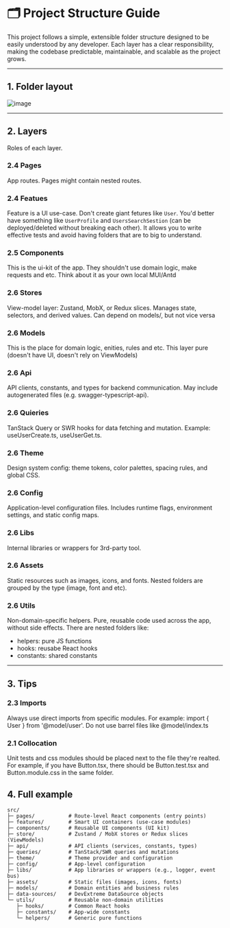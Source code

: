 # 🗂️ Project Structure Guide

This project follows a simple, extensible folder structure designed to be easily understood by any developer. Each layer has a clear responsibility, making the codebase predictable, maintainable, and scalable as the project grows.

---

## 1. Folder layout

![image](https://github.com/user-attachments/assets/31c5f47f-821f-4d99-8e76-ef1b2ee2ff82)

---

## 2. Layers
Roles of each layer.

### 2.4 Pages
App routes. Pages might contain nested routes.

### 2.4 Featues
Feature is a UI use-case. Don't create giant fetures like `User`.
You'd better have something like `UserProfile` and `UsersSearchSestion` (can be deployed/deleted without breaking each other).
It allows you to write effective tests and avoid having folders that are to big to understand.

### 2.5 Components
This is the ui-kit of the app. They shouldn't use domain logic, make requests and etc.
Think about it as your own local MUI/Antd

### 2.6 Stores
View-model layer: Zustand, MobX, or Redux slices. Manages state, selectors, and derived values. 
Can depend on models/, but not vice versa

### 2.6 Models
This is the place for domain logic, enities, rules and etc.
This layer pure (doesn't have UI, doesn't rely on ViewModels)

### 2.6 Api
API clients, constants, and types for backend communication. May include autogenerated files (e.g. swagger-typescript-api).

### 2.6 Quieries
TanStack Query or SWR hooks for data fetching and mutation.
Example: useUserCreate.ts, useUserGet.ts.

### 2.6 Theme
Design system config: theme tokens, color palettes, spacing rules, and global CSS.

### 2.6 Config
Application-level configuration files. Includes runtime flags, environment settings, and static config maps.

### 2.6 Libs
Internal libraries or wrappers for 3rd-party tool.

### 2.6 Assets
Static resources such as images, icons, and fonts. Nested folders are grouped by the type (image, font and etc).

### 2.6 Utils
Non-domain-specific helpers. Pure, reusable code used across the app, without side effects.
There are nested folders like:
- helpers: pure JS functions
- hooks: reusabe React hooks
- constants: shared constants

---

## 3. Tips

### 2.3 Imports
Always use direct imports from specific modules.
For example: import { User } from '@model/user'.
Do not use barrel files like @model/index.ts

### 2.1 Collocation
Unit tests and css modules should be placed next to the file they're realted.
For example, if you have Button.tsx, there should be Button.test.tsx and Button.module.css in the same folder.

## 4. Full example

```
src/
├─ pages/           # Route-level React components (entry points)
├─ features/        # Smart UI containers (use-case modules)
├─ components/      # Reusable UI components (UI kit)
├─ store/           # Zustand / MobX stores or Redux slices (ViewModels)
├─ api/             # API clients (services, constants, types)
├─ queries/         # TanStack/SWR queries and mutations
├─ theme/           # Theme provider and configuration
├─ config/          # App-level configuration
├─ libs/            # App libraries or wrappers (e.g., logger, event bus)
├─ assets/          # Static files (images, icons, fonts)
├─ models/          # Domain entities and business rules
├─ data-sources/    # DevExtreme DataSource objects
└─ utils/           # Reusable non-domain utilities
   ├─ hooks/        # Common React hooks
   ├─ constants/    # App-wide constants
   └─ helpers/      # Generic pure functions
```
